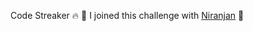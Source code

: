 Code Streaker 🔥
🎯 I joined this challenge with <a href="https://github.com/niranjanv849">Niranjan</a> 🕺
